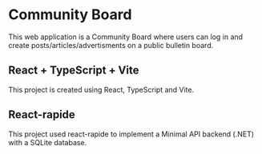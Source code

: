 # Community Board

This web application is a Community Board where users can log in and create posts/articles/advertisments on a public bulletin board.

## React + TypeScript + Vite

This project is created using React, TypeScript and Vite.

## React-rapide

This project used react-rapide to implement a Minimal API backend (.NET) with a SQLite database.
